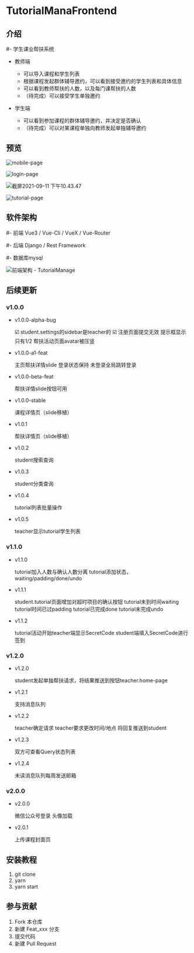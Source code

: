# TutorialManaFrontend

## 介绍

#- 学生课业帮扶系统

- 教师端
  - 可以导入课程和学生列表
  - 根据课程发起群体辅导邀约，可以看到接受邀约的学生列表和具体信息
  - 可以看到教师帮扶的人数，以及每门课帮扶的人数
  - （待完成）可以接受学生单独邀约

- 学生端
  - 可以看到参加课程的群体辅导邀约，并决定是否确认
  - （待完成）可以对某课程单独向教师发起单独辅导邀约

## 预览

![mobile-page](./docs/mobile-page.png)

![login-page](./docs/login-page.png)

![截屏2021-09-11 下午10.43.47](./docs/home-page.png)

![tutorial-page](./docs/tutorial-page.png)

## 软件架构

#- 前端 Vue3 / Vue-Cli / VueX / Vue-Router

#- 后端 Django / Rest Framework

#- 数据库mysql

![前端架构 - TutorialManage](./docs/TutorialManage.jpg)

## 后续更新

### v1.0.0

- v1.0.0-alpha-bug

  ☑️ student.settings的sidebar是teacher的
  ☑️ 注册页面提交无效
  提示框显示只有1/2
  帮扶活动页面avatar被压竖

- v1.0.0-a1-feat

    主页帮扶详情slide
    登录状态保持
    未登录全局跳转登录
    
- v1.0.0-beta-feat

    帮扶详情slide按钮可用

- v1.0.0-stable

    课程详情页（slide移植）

- v1.0.1

    帮扶详情页（slide移植）

- v1.0.2

    student搜索查询

- v1.0.3

    student分类查询

- v1.0.4

    tutorial列表批量操作

- v1.0.5

    teacher显示tutorial学生列表

### v1.1.0

- v1.1.0

    tutorial加入人数与确认人数分离
    tutorial添加状态，waiting/padding/done/undo

- v1.1.1

    student.tutorial页面增加对超时项目的确认按钮
    tutorial未到时间waiting
    tutorial时间已过padding
    tutorial已完成done
    tutorial未完成undo

- v1.1.2

    tutorial活动开始teacher端显示SecretCode
    student端填入SecretCode进行签到

### v1.2.0

- v1.2.0

    student发起单独帮扶请求，将结果推送到按钮teacher.home-page
- v1.2.1

    支持消息队列
    
- v1.2.2

    teacher确定请求
    teacher要求更改时间/地点
    将回复推送到student
    
- v1.2.3

    双方可查看Query状态列表
    
- v1.2.4

    未读消息队列每周发送邮箱

### v2.0.0

- v2.0.0

    微信公众号登录
    头像加载
    
- v2.0.1

    上传课程封面页

## 安装教程

1.  git clone
2.  yarn
3.  yarn start

## 参与贡献

1.  Fork 本仓库
2.  新建 Feat_xxx 分支
3.  提交代码
4.  新建 Pull Request
